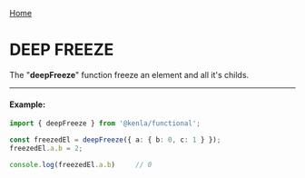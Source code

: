 [Home](./../../README.md)

# DEEP FREEZE

The "**deepFreeze**" function freeze an element and all it's childs.

--------------
#### Example:
``` typescript
import { deepFreeze } from '@kenla/functional';

const freezedEl = deepFreeze({ a: { b: 0, c: 1 } });
freezedEl.a.b = 2;

console.log(freezedEl.a.b)     // 0
```
